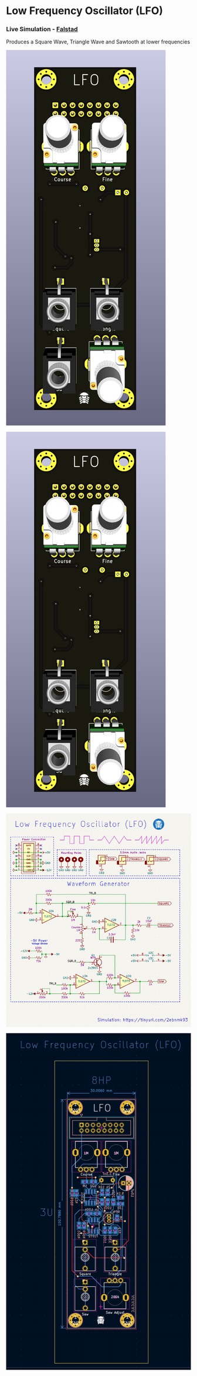 # Low Frequency Oscillator (LFO)

### Live Simulation - [Falstad](https://tinyurl.com/2ebnmk93)

Produces a Square Wave, Triangle Wave and Sawtooth at lower frequencies

![Front View](https://github.com/theWickedWebDev/Modular-Synth/blob/main/LFO/LFO-3d-Front.png?raw=true)

![Back View](https://github.com/theWickedWebDev/Modular-Synth/blob/main/LFO/LFO-3d-Front.png?raw=true)

![Back View](https://github.com/theWickedWebDev/Modular-Synth/blob/main/LFO/LFO-Schematic.png?raw=true)

![Back View](https://github.com/theWickedWebDev/Modular-Synth/blob/main/LFO/LFO-Gerber.png?raw=true)
